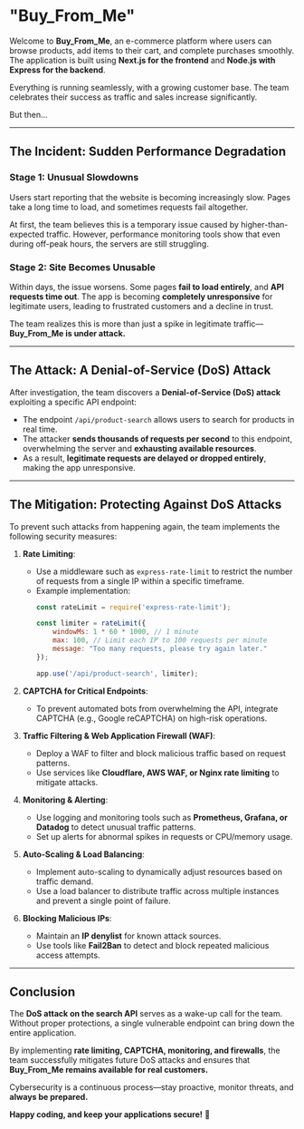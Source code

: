 # "Buy_From_Me"

Welcome to **Buy_From_Me**, an e-commerce platform where users can browse products, add items to their cart, and complete purchases smoothly. The application is built using **Next.js for the frontend** and **Node.js with Express for the backend**.

Everything is running seamlessly, with a growing customer base. The team celebrates their success as traffic and sales increase significantly.

But then...

---

## The Incident: Sudden Performance Degradation
### Stage 1: Unusual Slowdowns
Users start reporting that the website is becoming increasingly slow. Pages take a long time to load, and sometimes requests fail altogether.

At first, the team believes this is a temporary issue caused by higher-than-expected traffic. However, performance monitoring tools show that even during off-peak hours, the servers are still struggling.

### Stage 2: Site Becomes Unusable
Within days, the issue worsens. Some pages **fail to load entirely**, and **API requests time out**. The app is becoming **completely unresponsive** for legitimate users, leading to frustrated customers and a decline in trust.

The team realizes this is more than just a spike in legitimate traffic—**Buy_From_Me is under attack.**

---

## The Attack: A Denial-of-Service (DoS) Attack
After investigation, the team discovers a **Denial-of-Service (DoS) attack** exploiting a specific API endpoint:

- The endpoint `/api/product-search` allows users to search for products in real time.
- The attacker **sends thousands of requests per second** to this endpoint, overwhelming the server and **exhausting available resources**.
- As a result, **legitimate requests are delayed or dropped entirely**, making the app unresponsive.

---

## The Mitigation: Protecting Against DoS Attacks
To prevent such attacks from happening again, the team implements the following security measures:

1. **Rate Limiting**:
   - Use a middleware such as `express-rate-limit` to restrict the number of requests from a single IP within a specific timeframe.
   - Example implementation:
     ```javascript
     const rateLimit = require('express-rate-limit');

     const limiter = rateLimit({
         windowMs: 1 * 60 * 1000, // 1 minute
         max: 100, // Limit each IP to 100 requests per minute
         message: "Too many requests, please try again later."
     });

     app.use('/api/product-search', limiter);
     ```

2. **CAPTCHA for Critical Endpoints**:
   - To prevent automated bots from overwhelming the API, integrate CAPTCHA (e.g., Google reCAPTCHA) on high-risk operations.

3. **Traffic Filtering & Web Application Firewall (WAF)**:
   - Deploy a WAF to filter and block malicious traffic based on request patterns.
   - Use services like **Cloudflare, AWS WAF, or Nginx rate limiting** to mitigate attacks.

4. **Monitoring & Alerting**:
   - Use logging and monitoring tools such as **Prometheus, Grafana, or Datadog** to detect unusual traffic patterns.
   - Set up alerts for abnormal spikes in requests or CPU/memory usage.

5. **Auto-Scaling & Load Balancing**:
   - Implement auto-scaling to dynamically adjust resources based on traffic demand.
   - Use a load balancer to distribute traffic across multiple instances and prevent a single point of failure.

6. **Blocking Malicious IPs**:
   - Maintain an **IP denylist** for known attack sources.
   - Use tools like **Fail2Ban** to detect and block repeated malicious access attempts.

---

## Conclusion
The **DoS attack on the search API** serves as a wake-up call for the team. Without proper protections, a single vulnerable endpoint can bring down the entire application.

By implementing **rate limiting, CAPTCHA, monitoring, and firewalls**, the team successfully mitigates future DoS attacks and ensures that **Buy_From_Me remains available for real customers.**

Cybersecurity is a continuous process—stay proactive, monitor threats, and **always be prepared.**

**Happy coding, and keep your applications secure!** 🚀

